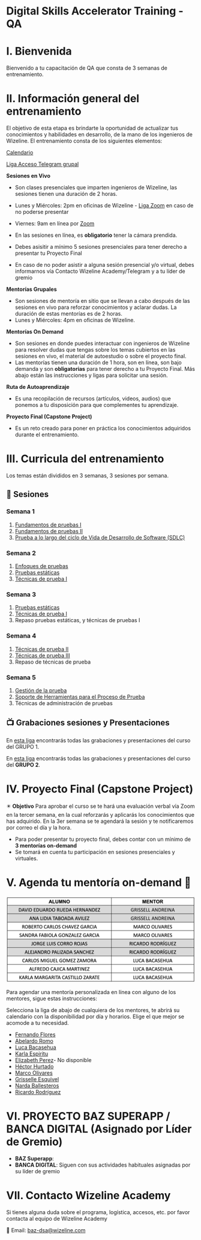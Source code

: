 # Digital Skills Accelerator Training - QA

# I. Bienvenida
Bienvenido a tu capacitación de QA que consta de 3 semanas de entrenamiento.

# II. Información general del entrenamiento
El objetivo de esta etapa es brindarte la oportunidad de actualizar tus conocimientos y habilidades en desarrollo, de la mano de los ingenieros de Wizeline. El entrenamiento consta de los siguientes elementos:

[Calendario](https://drive.google.com/file/d/1JsSdb65-CDtJpYWdS4EjkO-C0CbRb_hD/view?usp=sharing)

[Liga Acceso Telegram grupal](https://t.me/+pygTKAHgrto4NzUx)

**Sesiones en Vivo** 
- Son clases presenciales que imparten ingenieros de Wizeline, las sesiones tienen una duración de 2 horas.
- Lunes y Miércoles: 2pm en oficinas de Wizeline - [Liga Zoom](https://wizeline.zoom.us/j/86458411568) en caso de no poderse presentar
- Viernes: 9am en línea por [Zoom](https://wizeline.zoom.us/j/86458411568)

- En las sesiones en línea, es **obligatorio** tener la cámara prendida.
- Debes asisitir a mínimo 5 sesiones presenciales para tener derecho a presentar tu Proyecto Final
- En caso de no poder asistir a alguna sesión presencial y/o virtual, debes informarnos vía Contacto Wizeline Academy/Telegram y a tu líder de gremio

**Mentorías Grupales**
- Son sesiones de mentoría en sitio que se llevan a cabo después de las sesiones en vivo para reforzar conocimientos y aclarar dudas. La duración de estas mentorías es de 2 horas.
- Lunes y Miércoles: 4pm en oficinas de Wizeline.

**Mentorías On Demand**
- Son sesiones en donde puedes interactuar con ingenieros de Wizeline para resolver dudas que tengas sobre los temas cubiertos en las sesiones en vivo, el material de autoestudio o sobre el proyecto final. 
- Las mentorías tienen una duración de 1 hora, son en línea, son bajo demanda y son **obligatorias** para tener derecho a tu Proyecto Final. Más abajo están las instrucciones y ligas para solicitar una sesión.

**Ruta de Autoaprendizaje**
- Es una recopilación de recursos (artículos, videos, audios) que ponemos a tu disposición para que complementes tu aprendizaje.

**Proyecto Final (Capstone Project)**
- Es un reto creado para poner en práctica los conocimientos adquiridos durante el entrenamiento. 

# III. Curricula del entrenamiento
Los temas están divididos en 3 semanas, 3 sesiones por semana. 

## :bookmark_tabs: Sesiones

### Semana 1  
   1. [Fundamentos de pruebas I](./Semana%201/Fundamentos%20de%20las%20pruebas%20I/README.md)
   2. [Fundamentos de pruebas II](./Semana%201/Fundamentos%20de%20las%20pruebas%20II/README.md)
   3. [Prueba a lo largo del ciclo de Vida de Desarrollo de Software (SDLC)](./Semana%202/Prueba%20a%20lo%20largo%20del%20ciclo%20de%20Vida%20de%20Desarrollo%20de%20Software/README.md) 

### Semana 2  
   1. [Enfoques de pruebas](./Semana%202/Enfoques%20de%20las%20pruebas/README.md)
   2. [Pruebas estáticas](./Semana%203/Pruebas%20estaticas/README.md)
   3. [Técnicas de prueba I](./Semana%203/Tecnicas%20de%20prueba%20I/README.md)

### Semana 3  
   1. [Pruebas estáticas](./Semana%203/Pruebas%20estaticas/README.md)
   2. [Técnicas de prueba I](./Semana%203/Tecnicas%20de%20prueba%20I/README.md)
   3. Repaso pruebas estáticas, y técnicas de pruebas I

### Semana 4  
   1. [Técnicas de prueba II](./Semana%204/Tecnicas%20de%20prueba%20II/README.md)
   2. [Técnicas de prueba III](./Semana%204/Tecnicas%20de%20prueba%20III/README.md)
   3. Repaso de técnicas de prueba

### Semana 5  
   1. [Gestión de la prueba](./Semana%205/Gesti%C3%B3n%20de%20la%20prueba/README.md)
   2. [Soporte de Herramientas para el Proceso de Prueba](./Semana%205/Soporte%20de%20Herramientas%20para%20el%20Proceso%20de%20Prueba/README.md)
   3. Técnicas de administración de pruebas
   
   ## 📺 Grabaciones sesiones y Presentaciones

En [esta liga](https://github.com/wizelineacademy/BAZQA12022/blob/main/Grabaciones%20y%20Presentaciones/README.md) encontrarás todas las grabaciones y presentaciones del curso del GRUPO 1.

En [esta liga](https://github.com/wizelineacademy/BAZQA12022/blob/main/Grabaciones%20y%20presentaciones%20Grupo%202/README.md) encontrarás todas las grabaciones y presentaciones del curso del **GRUPO 2**.


# IV. Proyecto Final (Capstone Project)
✴️ **Objetivo**
Para aprobar el curso se te hará una evaluación verbal vía Zoom en la tercer semana, en la cual reforzarás y aplicarás los conocimientos que has adquirido.
En la 3er semana se te agendará la sesión y te notificaremos por correo el día y la hora.
- Para poder presentar tu proyecto final, debes contar con un mínimo de **3 mentorías on-demand**
- Se tomará en cuenta tu participación en sesiones presenciales y virtuales. 

# V. Agenda tu mentoría on-demand 📆
![Asignaciones](https://github.com/wizelineacademy/BAZQA12022/blob/main/asignaciones.png)

Para agendar una mentoría personalizada en línea con alguno de los mentores, sigue estas instrucciones:

Selecciona la liga de abajo de cualquiera de los mentores, te abrirá su calendario con la disponibilidad por día y horarios. Elige el que mejor se acomode a tu necesidad.

- [Fernando Flores](https://calendly.com/lfernandofloresc/baz-mentorias-1-1)
- [Abelardo Romo](https://calendly.com/abelardo-romo/baz-mentoria-1-91)
- [Luca Bacasehua](https://calendly.com/luca-bacasehua/baz-mentoria-1-1)
- [Karla Espiritu](https://calendly.com/karla-espiritu/qa-baz-istqb)
- [Elizabeth Perez](https://calendly.com/elizabeth-perez-melendez/baz-mentoria-1-1)- No disponible
- [Héctor Hurtado](https://calendly.com/hectorhurtadof/baz-mentoria-1-1)
- [Marco Olivares](https://calendly.com/marco-olivares/baz-mentoria-1-1)
- [Grisselle Esquivel](https://calendly.com/grissell-esquivel/baz-mentoria-1-1)
- [Narda Ballesteros](https://calendly.com/nardaballesteros/baz-mentoria-1-1)
- [Ricardo Rodríguez](https://calendly.com/ricardo-rodriguezr/baz-mentoria-1-1)


# VI. PROYECTO BAZ SUPERAPP / BANCA DIGITAL (Asignado por Líder de Gremio)
- **BAZ Superapp**: 
- **BANCA DIGITAL**: Siguen con sus actividades habituales asignadas por su líder de gremio

# VII. Contacto Wizeline Academy
Si tienes alguna duda sobre el programa, logística, accesos, etc. por favor contacta al equipo de Wizeline Academy

:email: Email: [baz-dsa@wizeline.com](baz-dsa@wizeline.com)
